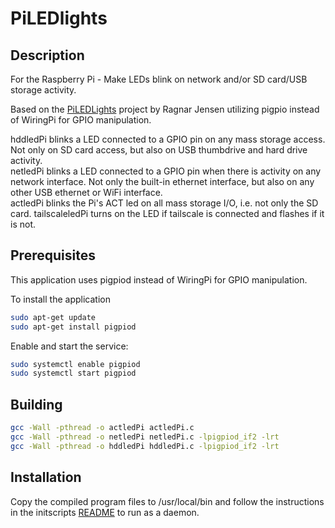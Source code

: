 # PiLEDlights

## Description
For the Raspberry Pi - Make LEDs blink on network and/or SD card/USB storage activity.

Based on the [PiLEDLights](https://github.com/RagnarJensen/PiLEDlights) project by Ragnar Jensen utilizing pigpio instead of WiringPi for GPIO manipulation.

hddledPi blinks a LED connected to a GPIO pin on any mass storage access. Not only on SD card access, but also on USB thumbdrive and hard drive activity.  
netledPi blinks a LED connected to a GPIO pin when there is activity on any network interface. Not only the built-in ethernet interface, but also on any other USB ethernet or WiFi interface.  
actledPi blinks the Pi's ACT led on all mass storage I/O, i.e. not only the SD card.
tailscaleledPi turns on the LED if tailscale is connected and flashes if it is not.


## Prerequisites
This application uses pigpiod instead of WiringPi for GPIO manipulation. 

To install the application
``` sh
sudo apt-get update
sudo apt-get install pigpiod
```

Enable and start the service:
``` sh
sudo systemctl enable pigpiod
sudo systemctl start pigpiod
```

## Building
``` sh
gcc -Wall -pthread -o actledPi actledPi.c
gcc -Wall -pthread -o netledPi netledPi.c -lpigpiod_if2 -lrt
gcc -Wall -pthread -o hddledPi hddledPi.c -lpigpiod_if2 -lrt
```

## Installation
Copy the compiled program files to /usr/local/bin and follow the instructions in the initscripts [README](./initscripts/README.md) to run as a daemon.

